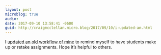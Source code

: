 ```yaml
---
layout: post
microblog: true
audio: 
date: 2017-09-10 13:58:41 -0600
guid: http://craigmcclellan.micro.blog/2017/09/10/i-updated-an.html
---
```

I [updated an old workflow of mine](https://workflow.is/workflows/e947fb966dc242d2a70e84113689e1df) to remind myself to have students make up or retake assignments. Hope it’s helpful to others.
